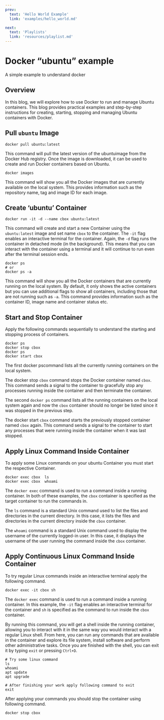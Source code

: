 ```yaml
---
prev:
  text: 'Hello World Example'
  link: 'examples/hello_world.md'

next: 
  text: 'Playlists'
  link: 'resources/playlist.md'
---
```


# Docker “ubuntu” example

A simple example to understand docker

## Overview

In this blog, we will explore how to use Docker to run and manage Ubuntu containers. This blog provides practical examples and step-by-step instructions for creating, starting, stopping and managing Ubuntu containers with Docker.

## Pull `ubuntu` Image

```shell
docker pull ubuntu:latest
```

This command will pull the latest version of the ubuntuimage from the Docker Hub registry. Once the image is downloaded, it can be used to create and run Docker containers based on Ubuntu.

```shell
docker images
```

This command will show you all the Docker images that are currently available on the local system. This provides information such as the repository name, tag and image ID for each image.

## Create ‘ubuntu’ Container

```shell
docker run -it -d --name cbox ubuntu:latest
```

This command will create and start a new Container using the `ubuntu:latest` image and set name `cbox` to the container. The `-it` flag enables an interactive terminal for the container. Again, the `-d` flag runs the container in detached mode (in the background). This means that you can interact with the container using a terminal and it will continue to run even after the terminal session ends.

```shell
docker ps
# or
docker ps -a
```

This command will show you all the Docker containers that are currently running on the local system. By default, it only shows the active containers but you can use additional flags to show all containers, including those that are not running such as `-a`. This command provides information such as the container ID, image name and container status etc.

## Start and Stop Container

Apply the following commands sequentially to understand the starting and stopping process of containers.

```shell
docker ps
docker stop cbox
docker ps
docker start cbox
```

The first docker pscommand lists all the currently running containers on the local system.

The docker stop `cbox` command stops the Docker container named `cbox`. This command sends a signal to the container to gracefully stop any processes running inside the container and then terminate the container.

The second `docker ps` command lists all the running containers on the local system again and now the `cbox` container should no longer be listed since it was stopped in the previous step.

The docker start `cbox` command starts the previously stopped container named `cbox` again. This command sends a signal to the container to start any processes that were running inside the container when it was last stopped.

## Apply Linux Command Inside Container

To apply some Linux commands on your ubuntu Container you must start the respective Container.

```shell
docker exec cbox  ls
docker exec cbox  whoami
```

The `docker exec` command is used to run a command inside a running container. In both of these examples, the `cbox` container is specified as the target container to run the commands in.

The `ls` command is a standard Unix command used to list the files and directories in the current directory. In this case, it lists the files and directories in the current directory inside the `cbox` container.

The `whoami` command is a standard Unix command used to display the username of the currently logged-in user. In this case, it displays the username of the user running the command inside the `cbox` container.

## Apply Continuous Linux Command Inside Container

To try regular Linux commands inside an interactive terminal apply the following command.

```shell
docker exec -it cbox sh
```

The `docker exec` command is used to run a command inside a running container. In this example, the `-it` flag enables an interactive terminal for the container and `sh` is specified as the command to run inside the `cbox` container.

By running this command, you will get a shell inside the running container, allowing you to interact with it in the same way you would interact with a regular Linux shell. From here, you can run any commands that are available in the container and explore its file system, install software and perform other administrative tasks. Once you are finished with the shell, you can exit it by typing `exit` or pressing `Ctrl+D`.

```shell
# Try some linux command
ls
whoami
apt update
apt upgrade

# After finishing your work apply following command to exit
exit
```

After applying your commands you should stop the container using following command.

```shell
docker stop cbox
```
